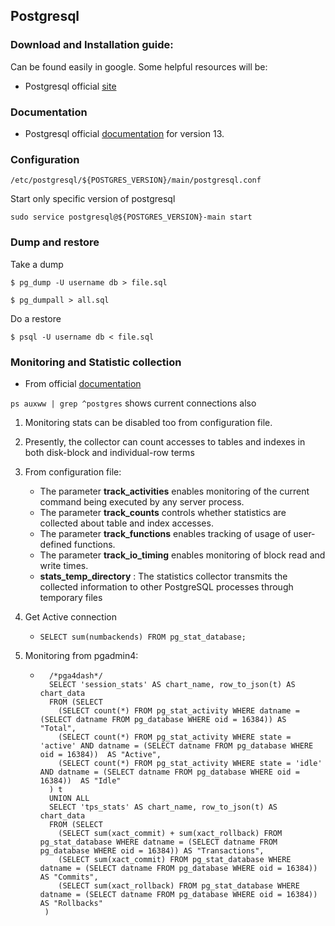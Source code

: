 ## Postgresql

### Download and Installation guide:

Can be found easily in google. Some helpful resources will be: 

- Postgresql official [site](https://www.postgresql.org)

### Documentation

- Postgresql official [documentation](https://www.postgresql.org/docs/13/index.html) for version 13.

### Configuration

`/etc/postgresql/${POSTGRES_VERSION}/main/postgresql.conf`

Start only specific version of postgresql

`sudo service postgresql@${POSTGRES_VERSION}-main start`

### Dump and restore

Take a dump

`$ pg_dump -U username db > file.sql`

`$ pg_dumpall > all.sql`

Do a restore

`$ psql -U username db < file.sql`

### Monitoring and Statistic collection

- From official [documentation](https://www.postgresql.org/docs/13/monitoring.html)

`ps auxww | grep ^postgres` shows current connections also

1. Monitoring stats can be disabled too from configuration file.

2. Presently, the collector can count accesses to tables and indexes in both disk-block and individual-row terms

3. From configuration file:
    - The parameter **track_activities** enables monitoring of the current command being executed by any server process.
    - The parameter **track_counts** controls whether statistics are collected about table and index accesses.
    - The parameter **track_functions** enables tracking of usage of user-defined functions.
    - The parameter **track_io_timing** enables monitoring of block read and write times.
    - **stats_temp_directory** : The statistics collector transmits the collected information to other PostgreSQL processes through temporary files

4. Get Active connection
    - `SELECT sum(numbackends) FROM pg_stat_database;` 
    
5. Monitoring from pgadmin4:
    - ```
        /*pga4dash*/
        SELECT 'session_stats' AS chart_name, row_to_json(t) AS chart_data  
        FROM (SELECT 
          (SELECT count(*) FROM pg_stat_activity WHERE datname = (SELECT datname FROM pg_database WHERE oid = 16384)) AS "Total",
          (SELECT count(*) FROM pg_stat_activity WHERE state = 'active' AND datname = (SELECT datname FROM pg_database WHERE oid = 16384))  AS "Active", 
          (SELECT count(*) FROM pg_stat_activity WHERE state = 'idle' AND datname = (SELECT datname FROM pg_database WHERE oid = 16384))  AS "Idle"
        ) t
        UNION ALL
        SELECT 'tps_stats' AS chart_name, row_to_json(t) AS chart_data 
        FROM (SELECT 
          (SELECT sum(xact_commit) + sum(xact_rollback) FROM pg_stat_database WHERE datname = (SELECT datname FROM pg_database WHERE oid = 16384)) AS "Transactions",
          (SELECT sum(xact_commit) FROM pg_stat_database WHERE datname = (SELECT datname FROM pg_database WHERE oid = 16384)) AS "Commits",
          (SELECT sum(xact_rollback) FROM pg_stat_database WHERE datname = (SELECT datname FROM pg_database WHERE oid = 16384)) AS "Rollbacks"
       )
       ```
